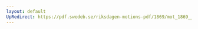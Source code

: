 ```yaml
---
layout: default
UpRedirect: https://pdf.swedeb.se/riksdagen-motions-pdf/1869/mot_1869__ak__fört/mot_1869__ak__fört_006.pdf
---
```

